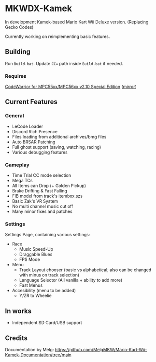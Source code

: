 # MKWDX-Kamek

In development Kamek-based Mario Kart Wii Deluxe version. (Replacing Gecko Codes)

Currently working on reimplementing basic features. 

## Building
Run `Build.bat`. Update `CC=` path inside `Build.bat` if needed.

### Requires
[CodeWarrior for MPC55xx/MPC56xx v2.10 Special Edition](https://nxp.com/lgfiles/devsuites/PowerPC/CW55xx_v2_10_SE.exe) ([mirror](https://cache.nxp.com/lgfiles/devsuites/PowerPC/CW55xx_v2_10_SE.exe))

## Current Features
### General
- LeCode Loader
- Discord Rich Presence
- Files loading from additional archives/bmg files
- Auto BRSAR Patching
- Full ghost support (saving, watching, racing)
- Various debugging features

### Gameplay
- Time Trial CC mode selection
- Mega TCs
- All Items can Drop (+ Golden Pickup)
- Brake Drifting & Fast Falling
- FIB model from track's itembox.szs
- Basic Zak's VR System
- No multi channel music cut off
- Many minor fixes and patches

### Settings
Settings Page, containing various settings:
- Race
  - Music Speed-Up
  - Draggable Blues
  - FPS Mode
- Menu
  - Track Layout chooser (basic vs alphabetical;
also can be changed with minus on track selection)
  - Language Selector (All vanilla + ability to add more)
  - Fast Menus
- Accesibility (menu to be added)
  - Y/ZR to Wheelie

## In works
- Independent SD Card/USB support

## Credits
Documentation by Melg: https://github.com/MelgMKW/Mario-Kart-Wii-Kamek-Documentation/tree/main
